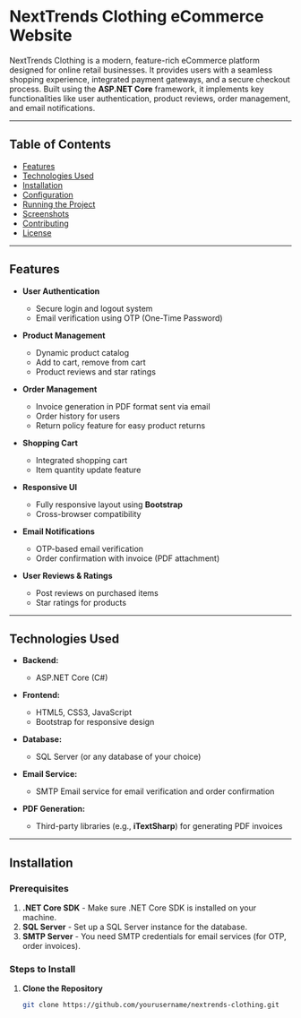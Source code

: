 # NextTrends Clothing eCommerce Website

NextTrends Clothing is a modern, feature-rich eCommerce platform designed for online retail businesses. It provides users with a seamless shopping experience, integrated payment gateways, and a secure checkout process. Built using the **ASP.NET Core** framework, it implements key functionalities like user authentication, product reviews, order management, and email notifications.

---

## Table of Contents

- [Features](#features)
- [Technologies Used](#technologies-used)
- [Installation](#installation)
- [Configuration](#configuration)
- [Running the Project](#running-the-project)
- [Screenshots](#screenshots)
- [Contributing](#contributing)
- [License](#license)

---

## Features

- **User Authentication**
  - Secure login and logout system
  - Email verification using OTP (One-Time Password)
  
- **Product Management**
  - Dynamic product catalog
  - Add to cart, remove from cart
  - Product reviews and star ratings
  
- **Order Management**
  - Invoice generation in PDF format sent via email
  - Order history for users
  - Return policy feature for easy product returns
  
- **Shopping Cart**
  - Integrated shopping cart
  - Item quantity update feature
  
- **Responsive UI**
  - Fully responsive layout using **Bootstrap**
  - Cross-browser compatibility
  
- **Email Notifications**
  - OTP-based email verification
  - Order confirmation with invoice (PDF attachment)
  
- **User Reviews & Ratings**
  - Post reviews on purchased items
  - Star ratings for products

---

## Technologies Used

- **Backend:**
  - ASP.NET Core (C#)
  
- **Frontend:**
  - HTML5, CSS3, JavaScript
  - Bootstrap for responsive design
  
- **Database:**
  - SQL Server (or any database of your choice)

- **Email Service:**
  - SMTP Email service for email verification and order confirmation

- **PDF Generation:**
  - Third-party libraries (e.g., **iTextSharp**) for generating PDF invoices

---

## Installation

### Prerequisites
1. **.NET Core SDK** - Make sure .NET Core SDK is installed on your machine.
2. **SQL Server** - Set up a SQL Server instance for the database.
3. **SMTP Server** - You need SMTP credentials for email services (for OTP, order invoices).

### Steps to Install

1. **Clone the Repository**
   ```bash
   git clone https://github.com/yourusername/nextrends-clothing.git

